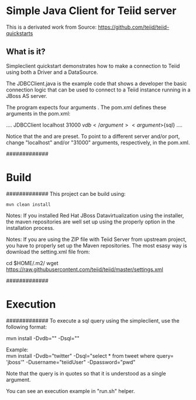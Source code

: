 Simple Java Client for Teiid server
===================================

This is a derivated work from 
Source: <https://github.com/teiid/teiid-quickstarts>

What is it?
-----------

Simpleclient quickstart demonstrates how to make a connection to Teiid using both a Driver
and a DataSource.

The JDBCClient.java is the example code that shows a developer the basic connection logic that
can be used to connect to a Teiid instance running in a JBoss AS server.

The program expects four arguments <host> <port> <vdb> <sql-command>.  The pom.xml defines these arguments in
the pom.xml:

....
			<mainClass>JDBCClient</mainClass>
			<arguments>
				<argument>localhost</argument>  <!-- host -->
				<argument>31000</argument>   <!--  port -->
				<argument>${vdb}</argument>
				<argument>${sql}</argument>
			</arguments>
....

Notice that the <host> and <port> are preset. To point to a different server and/or port, 
change "localhost" and/or "31000" arguments, respectively, in the pom.xml.

#############
#  Build
#############
This project can be build using:

	mvn clean install

Notes: If you installed Red Hat JBoss Datavirtualization using the installer, the
maven repositories are well set up using the properly option in the installation 
process.

Notes: If you are using the ZIP file with Teiid Server from upstream project, you
have to properly set up the Maven repositories. The most esasy way is download
the setting.xml file from:

cd $HOME/.m2/
wget https://raw.githubusercontent.com/teiid/teiid/master/settings.xml

#############
#  Execution
#############
To execute a sql query using the simpleclient, use the following format:

   mvn install -Dvdb="<vdb>" -Dsql="<sql>"

Example:   
   mvn install -Dvdb="twitter" -Dsql="select * from tweet where query= 'jboss'" -Dusername="teiidUser" -Dpassword="pwd"

Note that the query is in quotes so that it is understood as a single argument.

You can see an execution example in "run.sh" helper.




